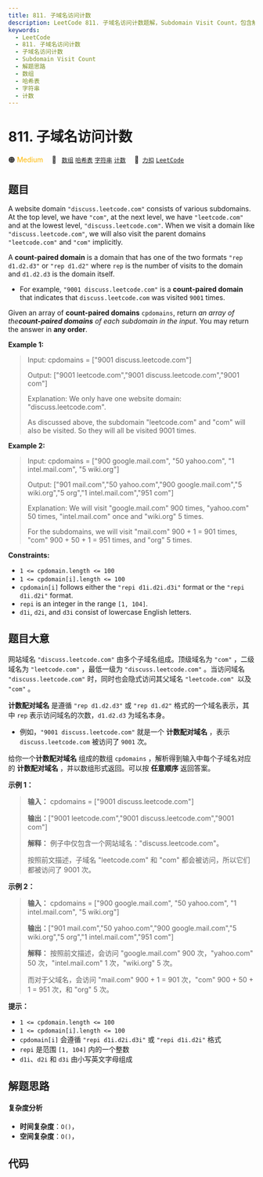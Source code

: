 ```yaml
---
title: 811. 子域名访问计数
description: LeetCode 811. 子域名访问计数题解，Subdomain Visit Count，包含解题思路、复杂度分析以及完整的 JavaScript 代码实现。
keywords:
  - LeetCode
  - 811. 子域名访问计数
  - 子域名访问计数
  - Subdomain Visit Count
  - 解题思路
  - 数组
  - 哈希表
  - 字符串
  - 计数
---
```


# 811. 子域名访问计数

🟠 <font color=#ffb800>Medium</font>&emsp; 🔖&ensp; [`数组`](/tag/array.md) [`哈希表`](/tag/hash-table.md) [`字符串`](/tag/string.md) [`计数`](/tag/counting.md)&emsp; 🔗&ensp;[`力扣`](https://leetcode.cn/problems/subdomain-visit-count) [`LeetCode`](https://leetcode.com/problems/subdomain-visit-count)

## 题目

A website domain `"discuss.leetcode.com"` consists of various subdomains. At
the top level, we have `"com"`, at the next level, we have `"leetcode.com"`
and at the lowest level, `"discuss.leetcode.com"`. When we visit a domain like
`"discuss.leetcode.com"`, we will also visit the parent domains
`"leetcode.com"` and `"com"` implicitly.

A **count-paired domain** is a domain that has one of the two formats `"rep
d1.d2.d3"` or `"rep d1.d2"` where `rep` is the number of visits to the domain
and `d1.d2.d3` is the domain itself.

  * For example, `"9001 discuss.leetcode.com"` is a **count-paired domain** that indicates that `discuss.leetcode.com` was visited `9001` times.

Given an array of **count-paired domains** `cpdomains`, return _an array of
the**count-paired domains** of each subdomain in the input_. You may return
the answer in **any order**.



**Example 1:**

> Input: cpdomains = ["9001 discuss.leetcode.com"]
> 
> Output: ["9001 leetcode.com","9001 discuss.leetcode.com","9001 com"]
> 
> Explanation: We only have one website domain: "discuss.leetcode.com".
> 
> As discussed above, the subdomain "leetcode.com" and "com" will also be visited. So they will all be visited 9001 times.

**Example 2:**

> Input: cpdomains = ["900 google.mail.com", "50 yahoo.com", "1 intel.mail.com", "5 wiki.org"]
> 
> Output: ["901 mail.com","50 yahoo.com","900 google.mail.com","5 wiki.org","5 org","1 intel.mail.com","951 com"]
> 
> Explanation: We will visit "google.mail.com" 900 times, "yahoo.com" 50 times, "intel.mail.com" once and "wiki.org" 5 times.
> 
> For the subdomains, we will visit "mail.com" 900 + 1 = 901 times, "com" 900 + 50 + 1 = 951 times, and "org" 5 times.

**Constraints:**

  * `1 <= cpdomain.length <= 100`
  * `1 <= cpdomain[i].length <= 100`
  * `cpdomain[i]` follows either the `"repi d1i.d2i.d3i"` format or the `"repi d1i.d2i"` format.
  * `repi` is an integer in the range `[1, 104]`.
  * `d1i`, `d2i`, and `d3i` consist of lowercase English letters.


## 题目大意

网站域名 `"discuss.leetcode.com"` 由多个子域名组成。顶级域名为 `"com"` ，二级域名为 `"leetcode.com"`
，最低一级为 `"discuss.leetcode.com"` 。当访问域名 `"discuss.leetcode.com"` 时，同时也会隐式访问其父域名
`"leetcode.com" `以及 `"com"` 。

**计数配对域名** 是遵循 `"rep d1.d2.d3"` 或 `"rep d1.d2"` 格式的一个域名表示，其中 `rep`
表示访问域名的次数，`d1.d2.d3` 为域名本身。

  * 例如，`"9001 discuss.leetcode.com"` 就是一个 **计数配对域名** ，表示 `discuss.leetcode.com` 被访问了 `9001` 次。

给你一个**计数配对域名** 组成的数组 `cpdomains` ，解析得到输入中每个子域名对应的 **计数配对域名** ，并以数组形式返回。可以按
**任意顺序** 返回答案。



**示例 1：**

> 
> 
> 
> 
> 
> **输入：** cpdomains = ["9001 discuss.leetcode.com"]
> 
> **输出：**["9001 leetcode.com","9001 discuss.leetcode.com","9001 com"]
> 
> **解释：** 例子中仅包含一个网站域名："discuss.leetcode.com"。
> 
> 按照前文描述，子域名 "leetcode.com" 和 "com" 都会被访问，所以它们都被访问了 9001 次。

**示例 2：**

> 
> 
> 
> 
> 
> **输入：** cpdomains = ["900 google.mail.com", "50 yahoo.com", "1 intel.mail.com", "5 wiki.org"]
> 
> **输出：**["901 mail.com","50 yahoo.com","900 google.mail.com","5 wiki.org","5 org","1 intel.mail.com","951 com"]
> 
> **解释：** 按照前文描述，会访问 "google.mail.com" 900 次，"yahoo.com" 50 次，"intel.mail.com" 1 次，"wiki.org" 5 次。
> 
> 而对于父域名，会访问 "mail.com" 900 + 1 = 901 次，"com" 900 + 50 + 1 = 951 次，和 "org" 5 次。
> 
> 



**提示：**

  * `1 <= cpdomain.length <= 100`
  * `1 <= cpdomain[i].length <= 100`
  * `cpdomain[i]` 会遵循 `"repi d1i.d2i.d3i"` 或 `"repi d1i.d2i"` 格式
  * `repi` 是范围 `[1, 104]` 内的一个整数
  * `d1i`、`d2i` 和 `d3i` 由小写英文字母组成


## 解题思路

#### 复杂度分析

- **时间复杂度**：`O()`，
- **空间复杂度**：`O()`，

## 代码

```javascript

```